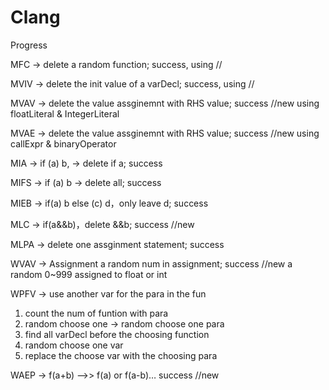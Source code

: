 Clang
=====

Progress

MFC -> delete a random function;
success, using //

MVIV -> delete the init value of a varDecl;
success, using //

MVAV -> delete the value assginemnt with RHS value;
success //new using floatLiteral & IntegerLiteral

MVAE -> delete the value assginemnt with RHS value;
success //new using callExpr & binaryOperator

MIA -> if (a) b, ->  delete if a;
success

MIFS -> if (a) b -> delete all;
success

MIEB -> if(a) b else (c) d，only leave d;
success

MLC -> if(a&&b)，delete &&b;
success //new

MLPA -> delete one assginment statement;
success

WVAV -> Assignment a random num in assignment;
success //new a random 0~999 assigned to float or int

WPFV -> use another var for the para in the fun
1. count the num of funtion with para
2. random choose one -> random choose one para
3. find all varDecl before the choosing function
4. random choose one var
5. replace the choose var with the choosing para

WAEP -> f(a+b) —>> f(a) or f(a-b)…
success //new